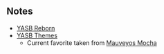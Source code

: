 ## Notes
- [YASB Reborn](https://github.com/amnweb/yasba)
- [YASB Themes](https://github.com/amnweb/yasb-themes?tab=readme-ov-file)
  - Current favorite taken from [Mauveyos Mocha](https://github.com/amnweb/yasb-themes/tree/main/themes/eb3be3fa-3424-4dcb-8c83-1a143526c91e)
